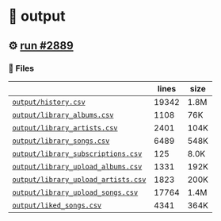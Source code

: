 # 📝  output 

## ⚙️ [run #2889](https://github.com/jwenerd/ytm-dl/actions/runs/12176991015)

### 📁 Files

|                                                                         |lines|size|
|-------------------------------------------------------------------------|-----|----|
|[`output/history.csv` ](output/history.csv)                              |19342|1.8M|
|[`output/library_albums.csv` ](output/library_albums.csv)                |1108 |76K |
|[`output/library_artists.csv` ](output/library_artists.csv)              |2401 |104K|
|[`output/library_songs.csv` ](output/library_songs.csv)                  |6489 |548K|
|[`output/library_subscriptions.csv` ](output/library_subscriptions.csv)  |125  |8.0K|
|[`output/library_upload_albums.csv` ](output/library_upload_albums.csv)  |1331 |192K|
|[`output/library_upload_artists.csv` ](output/library_upload_artists.csv)|1823 |200K|
|[`output/library_upload_songs.csv` ](output/library_upload_songs.csv)    |17764|1.4M|
|[`output/liked_songs.csv` ](output/liked_songs.csv)                      |4341 |364K|